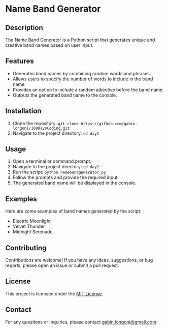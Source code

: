 # Name Band Generator

## Description
The Name Band Generator is a Python script that generates unique and creative band names based on user input.

## Features
- Generates band names by combining random words and phrases.
- Allows users to specify the number of words to include in the band name.
- Provides an option to include a random adjective before the band name.
- Outputs the generated band name to the console.

## Installation
1. Clone the repository: `git clone https://github.com/gabin-longoni/100DaysCoding.git`
2. Navigate to the project directory: `cd day1`

## Usage
1. Open a terminal or command prompt.
2. Navigate to the project directory: `cd day1`
3. Run the script: `python namebandgenerator.py`
4. Follow the prompts and provide the required input.
5. The generated band name will be displayed in the console.

## Examples
Here are some examples of band names generated by the script:

- Electric Moonlight
- Velvet Thunder
- Midnight Serenade

## Contributing
Contributions are welcome! If you have any ideas, suggestions, or bug reports, please open an issue or submit a pull request.

## License
This project is licensed under the [MIT License](LICENSE).

## Contact
For any questions or inquiries, please contact [gabin.longoni@gmail.com](mailto:gabin.longoni@gmail.com).

